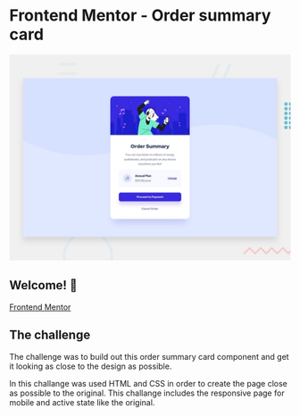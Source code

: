 # Frontend Mentor - Order summary card

![Design preview for the Order summary card coding challenge](./design/desktop-preview.jpg)

## Welcome! 👋


[Frontend Mentor](https://www.frontendmentor.io) 

## The challenge

The challenge was to build out this order summary card component and get it looking as close to the design as possible.

In this challange was used HTML and CSS in order to create the page close as possible to the original. This challange includes the responsive page for mobile and active state like the original.






